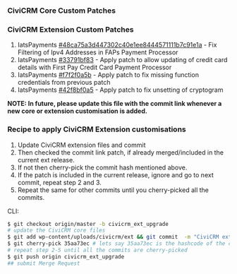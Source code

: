 ### CiviCRM Core Custom Patches

### CiviCRM Extension Custom Patches

1. IatsPayments [#48ca75a3d447302c40e1ee8444571111b7c91e1a](https://lab.jmaconsulting.biz/jma/sace/sace-civicrm-site/-/commit/48ca75a3d447302c40e1ee8444571111b7c91e1a) - Fix Filtering of Ipv4 Addresses in FAPs Payment Processor
2. IatsPayments [#33791bf83](https://lab.jmaconsulting.biz/jma/sace/sace-civicrm-site/-/commit/33791bf8364bf679d52cb2706337520d5b64f8e4) - Apply patch to allow updating of credit card details with First Pay Credit Card Payment Processor
3. IatsPayments [#f7f2f0a5b](https://lab.jmaconsulting.biz/jma/sace/sace-civicrm-site/-/commit/f7f2f0a5b) - Apply patch to fix missing function credentials from previous patch
3. IatsPayments [#42f8bf0a5](https://lab.jmaconsulting.biz/jma/sace/sace-civicrm-site/-/commit/42f8bf0a5) - Apply patch to fix unsetting of cryptogram

**NOTE: In future, please update this file with the commit link whenever a new core or extension customisation is added.**

### Recipe to apply CiviCRM Extension customisations
1. Update CiviCRM extension files and commit
2. Then checked the commit link patch, if already merged/included in the current ext release.
3. If not then cherry-pick the commit hash mentioned above.
4. If the patch is included in the current release, ignore and go to next commit, repeat step 2 and 3.
5. Repeat the same for other commits until you cherry-picked all the commits.

CLI:
```sh
$ git checkout origin/master -b civicrm_ext_upgrade
# update the CiviCRM core files
$ git add wp-content/uploads/civicrm/ext && git commit  -m "CiviCRM extension upgrade - Mosaico, CiviVolunteer" wp-content/uploads/civicrm/ext
$ git cherry-pick 35aa73ec # lets say 35aa73ec is the hashcode of the commit that contains one of the civicrm core customization changes
# repeat step 2-5 until all the commits are cherry-picked
$ git push origin civicrm_ext_upgrade
## submit Merge Request
```

